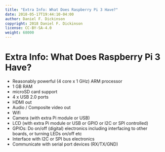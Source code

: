 ```yaml
---
title: "Extra Info: What Does Raspberry Pi 3 Have?"
date: 2018-05-17T19:44:10-04:00
author: Daniel F. Dickinson
copyright: 2018 Daniel F. Dickinson
license: CC-BY-SA-4.0
weight: 68000
---
```

# Extra Info: What Does Raspberry Pi 3 Have?

  * Reasonably powerful (4 core x 1 GHz) ARM processor
  * 1 GB RAM
  * microSD card support
  * 4 x USB 2.0 ports
  * HDMI out
  * Audio / Composite video out
  * Wifi
  * Camera (with extra Pi module or USB)
  * LCD (with extra Pi module or USB or GPIO or I2C or SPI controlled)
  * GPIOs: Do on/off (digital) electronics including interfacing to other boards, or turning LEDs on/off etc
  * Interface with I2C or SPI bus electronics
  * Communicate with serial port devices (RX/TX/GND)
